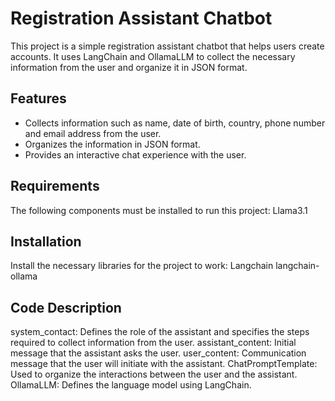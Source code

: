 # Registration Assistant Chatbot

This project is a simple registration assistant chatbot that helps users create accounts. It uses LangChain and OllamaLLM to collect the necessary information from the user and organize it in JSON format.

## Features

- Collects information such as name, date of birth, country, phone number and email address from the user.
- Organizes the information in JSON format.
- Provides an interactive chat experience with the user.

## Requirements

The following components must be installed to run this project:
Llama3.1

## Installation
Install the necessary libraries for the project to work:
Langchain langchain-ollama

## Code Description

system_contact: Defines the role of the assistant and specifies the steps required to collect information from the user.
assistant_content: Initial message that the assistant asks the user.
user_content: Communication message that the user will initiate with the assistant.
ChatPromptTemplate: Used to organize the interactions between the user and the assistant.
OllamaLLM: Defines the language model using LangChain.
